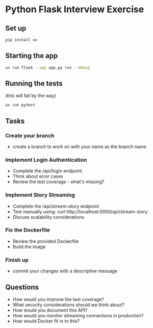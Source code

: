 # Python Flask Interview Exercise

## Set up
```bash
pip install uv
```

## Starting the app
```bash
uv run flask --app app.py run --debug
```

## Running the tests

(this will fail by the way)
```bash
uv run pytest
```


## Tasks

### Create your branch
 - create a branch to work on with your name as the branch name


### Implement Login Authentication

- Complete the /api/login endpoint
- Think about error cases
- Review the test coverage - what's missing?


### Implement Story Streaming

- Complete the /api/stream-story endpoint
- Test manually using: curl http://localhost:5000/api/stream-story
- Discuss scalability considerations

### Fix the Dockerfile
- Review the provided Dockerfile
- Build the image

### Finish up
 - commit your changes with a descriptive message


## Questions

- How would you improve the test coverage?
- What security considerations should we think about?
- How would you document this API?
- How would you monitor streaming connections in production?
- How would Docker fit in to this?
